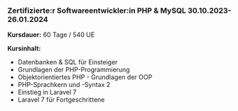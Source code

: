 ### Zertifizierte:r Softwareentwickler:in PHP & MySQL 30.10.2023-26.01.2024

**Kursdauer:** 60 Tage / 540 UE

**Kursinhalt:**
- Datenbanken & SQL für Einsteiger
- Grundlagen der PHP-Programmierung
- Objektorientiertes PHP - Grundlagen der OOP
- PHP-Sprachkern und -Syntax 2
- Einstieg in Laravel 7
- Laravel 7 für Fortgeschrittene